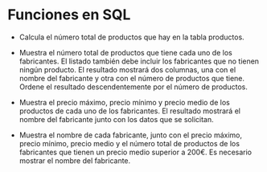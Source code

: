 # Funciones en SQL

* Calcula el número total de productos que hay en la tabla productos.

      
  
* Muestra el número total de productos que tiene cada uno de los fabricantes. El listado también debe incluir los fabricantes que no tienen ningún producto. El resultado mostrará dos columnas, una con el nombre del fabricante y otra con el número de productos que tiene. Ordene el resultado descendentemente por el número de productos.


* Muestra el precio máximo, precio mínimo y precio medio de los productos de cada uno de los fabricantes. El resultado mostrará el nombre del fabricante junto con los datos que se solicitan.


* Muestra el nombre de cada fabricante, junto con el precio máximo, precio mínimo, precio medio y el número total de productos de los fabricantes que tienen un precio medio superior a 200€. Es necesario mostrar el nombre del fabricante.
